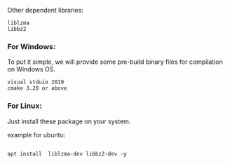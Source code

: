 Other dependent libraries:
```
liblzma
libbz2
```

### For Windows:

To put it simple, we will provide some pre-build binary files for compilation on Windows OS.
```
visual stduio 2019
cmake 3.20 or above

```
### For Linux:
Just install these package on your system.

example for ubuntu:
```

apt install  liblzma-dev libbz2-dev -y

```

